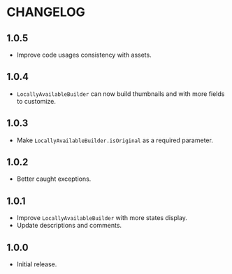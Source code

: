 # CHANGELOG

## 1.0.5

* Improve code usages consistency with assets.

## 1.0.4

* `LocallyAvailableBuilder` can now build thumbnails and with more fields to customize.

## 1.0.3

* Make `LocallyAvailableBuilder.isOriginal` as a required parameter.

## 1.0.2

* Better caught exceptions.

## 1.0.1

* Improve `LocallyAvailableBuilder` with more states display.
* Update descriptions and comments.

## 1.0.0

* Initial release.
